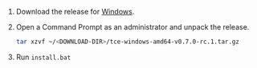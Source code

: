 1. Download the release for [Windows](https://github.com/vmware-tanzu/tce/releases/tag/v0.7.0-rc.1/tce-windows-amd64-v0.7.0-rc.1.tar.gz).

1. Open a Command Prompt as an administrator and unpack the release.

    ```sh
    tar xzvf ~/<DOWNLOAD-DIR>/tce-windows-amd64-v0.7.0-rc.1.tar.gz
    ```

1. Run ``install.bat``